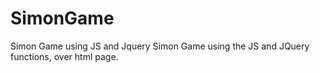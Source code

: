 # SimonGame
Simon Game using JS and Jquery
Simon Game using the JS and JQuery functions, over html page.
